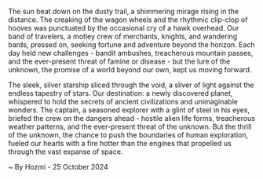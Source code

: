 
The sun beat down on the dusty trail, a shimmering mirage rising in the distance.  The creaking of the wagon wheels and the rhythmic clip-clop of hooves was punctuated by the occasional cry of a hawk overhead.  Our band of travelers, a motley crew of merchants, knights, and wandering bards, pressed on, seeking fortune and adventure beyond the horizon.  Each day held new challenges - bandit ambushes, treacherous mountain passes, and the ever-present threat of famine or disease - but the lure of the unknown, the promise of a world beyond our own, kept us moving forward. 

The sleek, silver starship sliced through the void, a sliver of light against the endless tapestry of stars.  Our destination: a newly discovered planet, whispered to hold the secrets of ancient civilizations and unimaginable wonders.  The captain, a seasoned explorer with a glint of steel in his eyes, briefed the crew on the dangers ahead - hostile alien life forms, treacherous weather patterns, and the ever-present threat of the unknown.  But the thrill of the unknown, the chance to push the boundaries of human exploration, fueled our hearts with a fire hotter than the engines that propelled us through the vast expanse of space. 

~ By Hozmi - 25 October 2024
